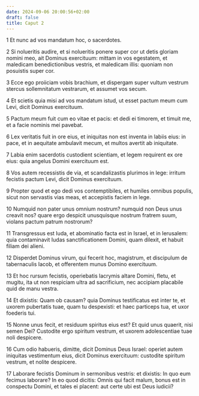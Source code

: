 ```yaml
---
date: 2024-09-06 20:00:56+02:00
draft: false
title: Caput 2
---
```





1 Et nunc ad vos mandatum hoc, o sacerdotes.

2 Si nolueritis audire, et si nolueritis ponere super cor ut detis gloriam nomini meo, ait Dominus exercituum: mittam in vos egestatem, et maledicam benedictionibus vestris, et maledicam illis: quoniam non posuistis super cor.

3 Ecce ego proiiciam vobis brachium, et dispergam super vultum vestrum stercus sollemnitatum vestrarum, et assumet vos secum.

4 Et scietis quia misi ad vos mandatum istud, ut esset pactum meum cum Levi, dicit Dominus exercituum.

5 Pactum meum fuit cum eo vitae et pacis: et dedi ei timorem, et timuit me, et a facie nominis mei pavebat.

6 Lex veritatis fuit in ore eius, et iniquitas non est inventa in labiis eius: in pace, et in aequitate ambulavit mecum, et multos avertit ab iniquitate.

7 Labia enim sacerdotis custodient scientiam, et legem requirent ex ore eius: quia angelus Domini exercituum est.

8 Vos autem recessistis de via, et scandalizastis plurimos in lege: irritum fecistis pactum Levi, dicit Dominus exercituum.

9 Propter quod et ego dedi vos contemptibiles, et humiles omnibus populis, sicut non servastis vias meas, et accepistis faciem in lege.

10 Numquid non pater unus omnium nostrum? numquid non Deus unus creavit nos? quare ergo despicit unusquisque nostrum fratrem suum, violans pactum patrum nostrorum?

11 Transgressus est Iuda, et abominatio facta est in Israel, et in Ierusalem: quia contaminavit Iudas sanctificationem Domini, quam dilexit, et habuit filiam dei alieni.

12 Disperdet Dominus virum, qui fecerit hoc, magistrum, et discipulum de tabernaculis Iacob, et offerentem munus Domino exercituum.

13 Et hoc rursum fecistis, operiebatis lacrymis altare Domini, fletu, et mugitu, ita ut non respiciam ultra ad sacrificium, nec accipiam placabile quid de manu vestra.

14 Et dixistis: Quam ob causam? quia Dominus testificatus est inter te, et uxorem pubertatis tuae, quam tu despexisti: et haec particeps tua, et uxor foederis tui.

15 Nonne unus fecit, et residuum spiritus eius est? Et quid unus quaerit, nisi semen Dei? Custodite ergo spiritum vestrum, et uxorem adolescentiae tuae noli despicere.

16 Cum odio habueris, dimitte, dicit Dominus Deus Israel: operiet autem iniquitas vestimentum eius, dicit Dominus exercituum: custodite spiritum vestrum, et nolite despicere.

17 Laborare fecistis Dominum in sermonibus vestris: et dixistis: In quo eum fecimus laborare? In eo quod dicitis: Omnis qui facit malum, bonus est in conspectu Domini, et tales ei placent: aut certe ubi est Deus iudicii?

